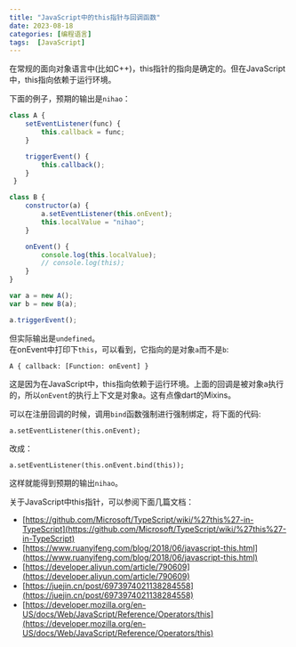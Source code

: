 ```yaml
---
title: "JavaScript中的this指针与回调函数"
date: 2023-08-18
categories: [编程语言]
tags:  [JavaScript]  
---
```


在常规的面向对象语言中(比如C++)，this指针的指向是确定的。但在JavaScript中，this指向依赖于运行环境。


下面的例子，预期的输出是`nihao`：

```js
class A {
    setEventListener(func) {
        this.callback = func;
    }

    triggerEvent() {
        this.callback();
    }
 }

class B {
    constructor(a) {
        a.setEventListener(this.onEvent);
        this.localValue = "nihao";
    }

    onEvent() {
        console.log(this.localValue);
        // console.log(this);
    }
}

var a = new A();
var b = new B(a);

a.triggerEvent();
```

但实际输出是`undefined`。  
在onEvent中打印下`this`，可以看到，它指向的是对象`a`而不是`b`:


```
A { callback: [Function: onEvent] }
```

这是因为在JavaScript中，this指向依赖于运行环境。上面的回调是被对象a执行的，所以`onEvent`的执行上下文是对象a。这有点像dart的Mixins。

可以在注册回调的时候，调用`bind`函数强制进行强制绑定，将下面的代码:

```
a.setEventListener(this.onEvent);
```

改成：

```
a.setEventListener(this.onEvent.bind(this));
```

这样就能得到预期的输出`nihao`。


关于JavaScript中this指针，可以参阅下面几篇文档：
- [https://github.com/Microsoft/TypeScript/wiki/%27this%27-in-TypeScript](https://github.com/Microsoft/TypeScript/wiki/%27this%27-in-TypeScript)
- [https://www.ruanyifeng.com/blog/2018/06/javascript-this.html](https://www.ruanyifeng.com/blog/2018/06/javascript-this.html)
- [https://developer.aliyun.com/article/790609](https://developer.aliyun.com/article/790609)
- [https://juejin.cn/post/6973974021138284558](https://juejin.cn/post/6973974021138284558)
- [https://developer.mozilla.org/en-US/docs/Web/JavaScript/Reference/Operators/this](https://developer.mozilla.org/en-US/docs/Web/JavaScript/Reference/Operators/this)

